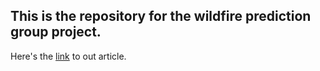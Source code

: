 ## This is the repository for the wildfire prediction group project.
Here's the [link](https://medium.com/@martinforsberg99/awesome-ai-project-2cfd89f12c0b) to out article.

